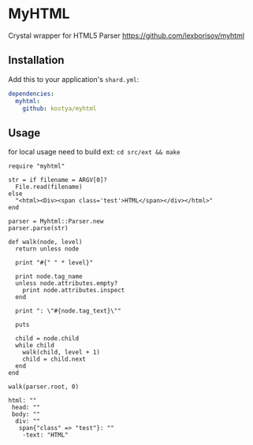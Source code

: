 # MyHTML

Crystal wrapper for HTML5 Parser https://github.com/lexborisov/myhtml

## Installation


Add this to your application's `shard.yml`:

```yaml
dependencies:
  myhtml:
    github: kostya/myhtml
```


## Usage

for local usage need to build ext: `cd src/ext && make`

```crystal
require "myhtml"

str = if filename = ARGV[0]?
  File.read(filename)
else
  "<html><Div><span class='test'>HTML</span></div></html>"
end

parser = Myhtml::Parser.new
parser.parse(str)

def walk(node, level)
  return unless node

  print "#{" " * level}"

  print node.tag_name
  unless node.attributes.empty?
    print node.attributes.inspect
  end

  print ": \"#{node.tag_text}\""

  puts

  child = node.child
  while child
    walk(child, level + 1)
    child = child.next
  end
end

walk(parser.root, 0)
```

```
html: ""
 head: ""
 body: ""
  div: ""
   span{"class" => "test"}: ""
    -text: "HTML"
```
